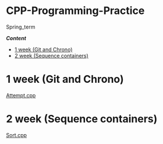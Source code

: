 # CPP-Programming-Practice
Spring_term

***Сontent***
- [1 week (Git and Chrono)](#01)
- [2 week (Sequence containers)](#02)


# 1 week (Git and Chrono)  <a name="01"></a>
[Attempt.cpp](https://github.com/Ko-dst-ya/CPP-Programming-Practice/blob/master/Attempt/Attempt.cpp)

# 2 week (Sequence containers) <a name="02"></a>
[Sort.cpp](https://github.com/Ko-dst-ya/CPP-Programming-Practice/blob/master/2%20(Sequence%20containers)/Sort.cpp)
